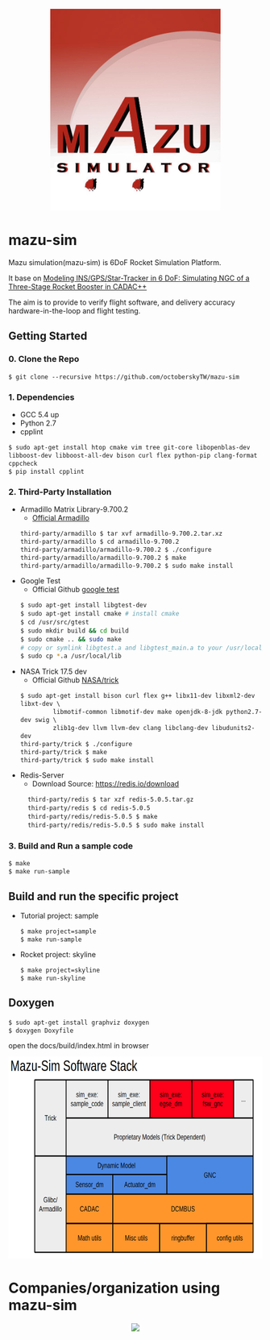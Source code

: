 <p align=center>
<img src="docs/Mazu-sim_logo.jpg" alt="Mazu Logo" height=400px>
</p>

# mazu-sim

Mazu simulation(mazu-sim) is 6DoF Rocket Simulation Platform.

It base on [Modeling INS/GPS/Star-Tracker in 6 DoF: Simulating NGC of a Three-Stage Rocket Booster in CADAC++](https://www.amazon.com/Modeling-INS-GPS-Star-Tracker-DoF/dp/1518899315)

The aim is to provide to verify flight software, and delivery accuracy hardware-in-the-loop and flight testing.

## Getting Started
### 0. Clone the Repo
```
$ git clone --recursive https://github.com/octoberskyTW/mazu-sim
```
### 1. Dependencies
 - GCC 5.4 up
 - Python 2.7
 - cpplint
```
$ sudo apt-get install htop cmake vim tree git-core libopenblas-dev libboost-dev libboost-all-dev bison curl flex python-pip clang-format cppcheck
$ pip install cpplint
```

### 2. Third-Party Installation
 - Armadillo Matrix Library-9.700.2
   - [Official Armadillo](http://arma.sourceforge.net/)
   ```
   third-party/armadillo $ tar xvf armadillo-9.700.2.tar.xz
   third-party/armadillo $ cd armadillo-9.700.2
   third-party/armadillo/armadillo-9.700.2 $ ./configure
   third-party/armadillo/armadillo-9.700.2 $ make
   third-party/armadillo/armadillo-9.700.2 $ sudo make install
   ``` 
- Google Test
  - Official Github [google test](https://github.com/google/googletest)
  ```bash
  $ sudo apt-get install libgtest-dev
  $ sudo apt-get install cmake # install cmake
  $ cd /usr/src/gtest
  $ sudo mkdir build && cd build
  $ sudo cmake .. && sudo make
  # copy or symlink libgtest.a and libgtest_main.a to your /usr/local/lib folder
  $ sudo cp *.a /usr/local/lib
  ```
 - NASA Trick 17.5 dev
   - Official Github [NASA/trick](https://github.com/nasa/trick)
   ```
   $ sudo apt-get install bison curl flex g++ libx11-dev libxml2-dev libxt-dev \
            libmotif-common libmotif-dev make openjdk-8-jdk python2.7-dev swig \
            zlib1g-dev llvm llvm-dev clang libclang-dev libudunits2-dev
   third-party/trick $ ./configure
   third-party/trick $ make
   third-party/trick $ sudo make install
   ```
- Redis-Server
  - Download Source: https://redis.io/download
  ```bash
    third-party/redis $ tar xzf redis-5.0.5.tar.gz
    third-party/redis $ cd redis-5.0.5
    third-party/redis/redis-5.0.5 $ make
    third-party/redis/redis-5.0.5 $ sudo make install
  ```
### 3. Build and Run a sample code
```
$ make
$ make run-sample
```

## Build and run the specific project
- Tutorial project: sample
  ```
  $ make project=sample
  $ make run-sample
  ```
- Rocket project: skyline
  ```
  $ make project=skyline
  $ make run-skyline
  ```
## Doxygen
```
$ sudo apt-get install graphviz doxygen
$ doxygen Doxyfile
```
open the docs/build/index.html in browser

<p align=center>
<img src="docs/mazu-sim_software_stack.png" alt="Software Stack" height=400px>
</p>

# Companies/organization using mazu-sim
<p align=center>
<img src="https://scontent.ftpe8-1.fna.fbcdn.net/v/t31.0-8/1796904_588326357979241_7725115450624607776_o.png?_nc_cat=105&_nc_sid=09cbfe&_nc_ohc=Fu1zcfz43HoAX-mgu6V&_nc_ht=scontent.ftpe8-1.fna&oh=5a9de391e58a5dfa10c971abcae1957c&oe=5F7D22DE" height=200px>
</p>
